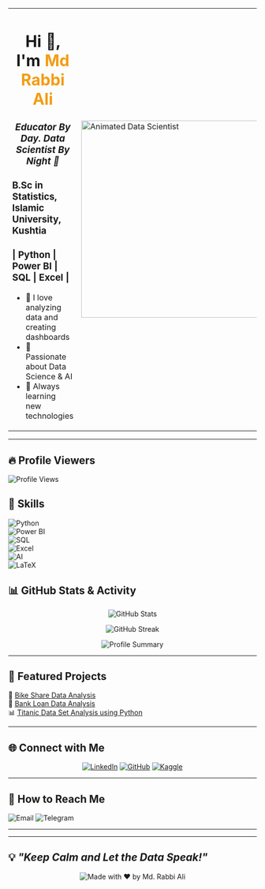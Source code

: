 <table>
  <tr>
    <td>
      <h1 align="center">Hi 👋, I'm <span style="color:#f39c12;">Md Rabbi Ali</span></h1>
      <h3 align="center"><i>Educator By Day. Data Scientist By Night 🌙</i></h3>
      <h3>B.Sc in Statistics, Islamic University, Kushtia</h3>
      <h3>| Python | Power BI | SQL | Excel |</h3>
      <ul>
        <li>🔹 I love analyzing data and creating dashboards</li>
        <li>🔹 Passionate about Data Science & AI</li>
        <li>🔹 Always learning new technologies</li>
      </ul>
    </td>
    <td>
      <img src="https://github.com/user-attachments/assets/77f2cf64-b620-457f-ae85-3662b28e4b1b" width="400" alt="Animated Data Scientist">
    </td>
  </tr>
</table>

---
## 🔥 Profile Viewers 
<img src="https://komarev.com/ghpvc/?username=RabbiTheAnalyst&label=PROFILE+VIEWS&style=for-the-badge&color=red" alt="Profile Views" />

## 🚀 Skills 
![Python](https://img.shields.io/badge/Python-3776AB?style=for-the-badge&logo=python&logoColor=white)  
![Power BI](https://img.shields.io/badge/Power%20BI-F2C811?style=for-the-badge&logo=powerbi&logoColor=black)  
![SQL](https://img.shields.io/badge/SQL-4479A1?style=for-the-badge&logo=mysql&logoColor=white)  
![Excel](https://img.shields.io/badge/Excel-217346?style=for-the-badge&logo=microsoft-excel&logoColor=white)  
![AI](https://img.shields.io/badge/AI-Beginner-blue?style=for-the-badge&logo=artificialintelligence&logoColor=white)  
![LaTeX](https://img.shields.io/badge/LaTeX-008080?style=for-the-badge&logo=latex&logoColor=white)

## 📊 GitHub Stats & Activity  
<p align="center">
  <img src="https://github-readme-stats.vercel.app/api?username=RabbiTheAnalyst&show_icons=true&theme=tokyonight" alt="GitHub Stats" />
</p>

<p align="center">
  <img src="https://github-readme-streak-stats.herokuapp.com/?user=RabbiTheAnalyst&theme=tokyonight" alt="GitHub Streak" />
</p>

<p align="center">
  <img src="https://github-profile-summary-cards.vercel.app/api/cards/profile-details?username=RabbiTheAnalyst&theme=tokyonight" alt="Profile Summary" />
</p>


---

## 📂 Featured Projects  
🚀 [Bike Share Data Analysis](https://github.com/RabbiTheAnalyst/Bike-Share-Data-Analysis)  
🏦 [Bank Loan Data Analysis](https://github.com/RabbiTheAnalyst/-Bank-Loan-Data-Analysis-)  
📊 [Titanic Data Set Analysis using Python](https://www.kaggle.com/code/mdrabbiali/titanic-dataset-eda-logistic-regression)  

---

## 🌐 Connect with Me  
<p align="center">
  <a href="https://linkedin.com/in/rabbitheanalyst"><img src="https://img.shields.io/badge/LinkedIn-blue?style=for-the-badge&logo=linkedin" alt="LinkedIn"></a>
  <a href="https://github.com/RabbiTheAnalyst"><img src="https://img.shields.io/badge/GitHub-black?style=for-the-badge&logo=github" alt="GitHub"></a>
  <a href="https://www.kaggle.com/mdrabbiali"><img src="https://img.shields.io/badge/Kaggle-blue?style=for-the-badge&logo=kaggle" alt="Kaggle"></a>
</p>

---

## 📩 How to Reach Me  
<a href="mailto:rabbi.stat.iu@gmail.com" style="text-decoration: none;">
  <img src="https://img.shields.io/badge/Email-%40rabbi.stat.iu-FF6F61?style=for-the-badge&logo=gmail&logoColor=white" alt="Email" />  
  </a>  
  
<a href="https://t.me/Rabbi_Bhai" style="text-decoration: none;">
  <img src="https://img.shields.io/badge/Contact%20Me-FF6F61?style=for-the-badge&logo=telegram&logoColor=white" alt="Telegram" />
</a>


 

---

---
💡 _"Keep Calm and Let the Data Speak!"_
---

<p align="center">
  <img src="https://img.shields.io/badge/Made%20with%20❤️%20by-Md. Rabbi Ali-red?style=for-the-badge" alt="Made with ❤️ by Md. Rabbi Ali">
</p>

